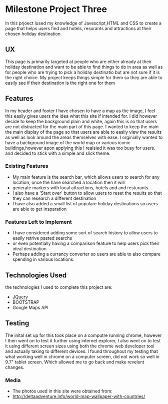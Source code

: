 # Milestone Project Three

In this prjoect Iused my knowledge of Javescript,HTML and CSS to create a page that helps users find 
and hotels, resurants and attractions at their chosen holiday destination.
 
## UX
  This page is primarily targeted at people who are either already at their holiday destination and want to be able to find things to
  do in area as well as for
  people who are trying to pick a holiday destinatio but are not sure if it is the right choice.
  My project keeps things simple for them so they are able to easily see if their destination is the right one for them 


## Features

  In my header and footer I have chosen to have a map as the image, I feel this easily gives users the idea what this site if intended for. 
  I did however decide to keep the background plain and white, again this is so that users are not distracted for the main part of this page.
  I wanted to keep the main the main display of the page so that users are able to easily view the results as well as look around the areas themselves with ease.
  I orginially wanted to have a background image of the world map or various iconic buildings,however apon applying this I realsied it was too busy for users. 
  and decided to stick with a simple and slick theme. 

 
### Existing Features
- My main feature is the search bar, which allows users to search for any location, once the have searched a location then it will 
- generate markers with local attractions, hotels and and resturants.
- I also have a 'Start over' button to allow users to reset the results so that they can research a different destination
- I have also added a small list of populare holiday destinations so users are able to get insparation


### Features Left to Implement
- I have considered adding some sort of search history to allow users to easily retrive pasted searchs
- or even potentially having a comparison feature to help users pick their ideal destination
- Perhaps adding a currancy converter so users are able to also compare spending in various locations.

## Technologies Used
the technologies I used to complete this project are:
- [JQuery](https://jquery.com)
- BOOTSTRAP
- Google Maps API 


## Testing

The inital set up for this took place on a computre running chrome, however I then went on to test it further using internet explorer, I also went on to test it 
using different screen sizes using both the chrome web developer tool and actually taking to different devices. I found throughout my testing that what working well in chrome 
on a computer screen, did not work so well in 9.7" tablet screen. Which allowed me to go back and make revelent changes. 



### Media
- The photos used in this site were obtained from:
- http://deltaadventure.info/world-map-wallpaper-with-countries/ 
